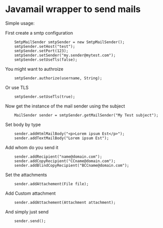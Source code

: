 # Javamail wrapper to send mails

Simple usage:

First create a smtp configuration

		SmtpMailSender smtpSender = new SmtpMailSender();
		smtpSender.setHost("test");
		smtpSender.setPort(123);
		smtpSender.setSender("my.sender@mytest.com");
		smtpSender.setUseTls(false);

You might want to authroize

		smtpSender.authorize(username, String);

Or use TLS
	
		smtpSender.setUseTls(true);


Now get the instance of the mail sender using the subject

		MailSender sender = smtpSender.getMailSender("My Test subject");

Set body by type

		sender.addHtmlMailBody("<p>Lorem ipsum Est</p>");
		sender.addTextMailBody("Lorem ipsum Est");

Add whom do you send it

		sender.addRecipient("name@domain.com");
		sender.addCopyRecipient("CCname@domain.com");
		sender.addBlindCopyRecipient("BCCname@domain.com");

Set the attachments

		sender.addAttachement(File file);

Add Custom attachment

		sender.addAttachement(Attachment attachment);

And simply just send

		sender.send();

